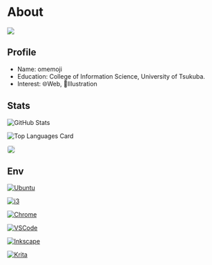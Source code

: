 # About
![](https://user-images.githubusercontent.com/68148226/206836600-84cfacc6-c2d6-4946-82fe-db48d5838e19.png)
## Profile

- Name: omemoji
- Education: College of Information Science, University of Tsukuba.
- Interest: 🌐Web, 🎨Illustration

## Stats

![GitHub Stats](https://github-readme-stats.vercel.app/api?username=omemoji&show_icons=true)

![Top Languages Card](https://github-readme-stats.vercel.app/api/top-langs/?username=omemoji&layout=compact)

[<img src="https://grass-graph.appspot.com/images/omemoji.png" style="border-radius:4px; border-style:solid; border-width:1px ;border-color:#e3e3e3;">](https://github.com/omemoji)

## Env

[![Ubuntu](https://img.shields.io/badge/OS-Ubuntu-E95420.svg?logo=ubuntu&logoColor=E95420&style=flat)](https://ubuntu.com/)

[![i3](https://img.shields.io/badge/DE-i3-7ca7c2.svg?&style=flat)](https://i3wm.org)

[![Chrome](https://img.shields.io/badge/Browser-Google%20Chrome-4285F4.svg?logo=googlechrome&logoColor=fff&style=flat)](https://www.google.com/intl/en_us/chrome/)

[![VSCode](https://img.shields.io/badge/Editor-Visual%20Studio%20Code-007ACC.svg?logo=visualstudiocode&logoColor=007ACC&style=flat)](https://code.visualstudio.com/)

[![Inkscape](https://img.shields.io/badge/Vector%20Graphics%20Editor-Inkscape-000.svg?logo=inkscape&logoColor=000&style=flat)](https://inkscape.org)

[![Krita](https://img.shields.io/badge/Paint%20Tool-Krita-ff1199.svg?logo=krita&logoColor=ff1199&style=flat)](https://krita.org)
